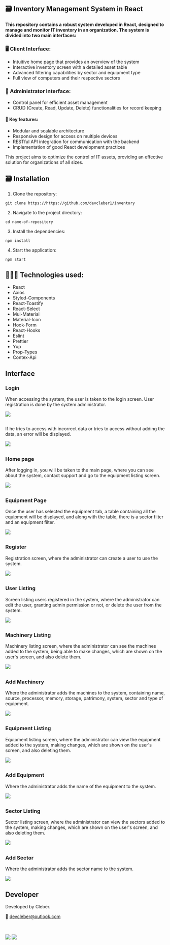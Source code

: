 ## 🗃 Inventory Management System in React
#### This repository contains a robust system developed in React, designed to manage and monitor IT inventory in an organization. The system is divided into two main interfaces:

### 🖥 Client Interface:

- Intuitive home page that provides an overview of the system
- Interactive inventory screen with a detailed asset table
- Advanced filtering capabilities by sector and equipment type
- Full view of computers and their respective sectors

### 💾 Administrator Interface:

- Control panel for efficient asset management
- CRUD (Create, Read, Update, Delete) functionalities for record keeping

#### 👀 Key features:

- Modular and scalable architecture
- Responsive design for access on multiple devices
- RESTful API integration for communication with the backend
- Implementation of good React development practices

This project aims to optimize the control of IT assets, providing an effective solution for organizations of all sizes.



## 🗃️ Installation
1. Clone the repository:
```
git clone https://https://github.com/devcleber1/inventory
```
2. Navigate to the project directory:
```
cd name-of-repository
```
3. Install the dependencies:
```
npm install
```
4. Start the application:
```
npm start
```

## 👨🏿‍💻 Technologies used:
- React
- Axios
- Styled-Components
- React-Toastify
- React-Select
- Mui-Material
- Material-Icon
- Hook-Form
- React-Hooks
- Eslint
- Prettier
- Yup
- Prop-Types
- Contex-Api


## Interface

### Login
When accessing the system, the user is taken to the login screen. User registration is done by the system administrator.

<img src="https://github.com/user-attachments/assets/3b01e57a-28ce-4d4b-b2b9-e3c20b45351d" />

  ##

If he tries to access with incorrect data or tries to access without adding the data, an error will be displayed.

<img src="https://github.com/user-attachments/assets/57092410-effe-4a83-a943-a9952b1bc293" />

##

### Home page

After logging in, you will be taken to the main page, where you can see about the system, contact support and go to the equipment listing screen.

<img src="https://github.com/user-attachments/assets/9e2c7c67-d1b6-4298-bdd5-312c86ef79df" />

##

### Equipment Page

Once the user has selected the equipment tab, a table containing all the equipment will be displayed, and along with the table, there is a sector filter and an equipment filter.

<img src="https://github.com/user-attachments/assets/83dc4503-455b-4cdd-ba88-ecfcd66bf5b9" />

##

### Register

Registration screen, where the administrator can create a user to use the system.

<img src="https://github.com/user-attachments/assets/10dee9d0-1bf0-49b8-8f5b-68cf882d7674" />

##

### User Listing

Screen listing users registered in the system, where the administrator can edit the user, granting admin permission or not, or delete the user from the system.

<img src="https://github.com/user-attachments/assets/1d1e95cc-f0f7-4c80-943a-26ae1e2e94c3" />

##

### Machinery Listing

Machinery listing screen, where the administrator can see the machines added to the system, being able to make changes, which are shown on the user's screen, and also delete them.

<img src="https://github.com/user-attachments/assets/8f8be5d7-9103-48ea-b445-ffd1a53af11c" />

##

### Add Machinery

Where the administrator adds the machines to the system, containing name, source, processor, memory, storage, patrimony, system, sector and type of equipment.

<img src="https://github.com/user-attachments/assets/f8febfd7-f8d8-4ca5-bd8f-2d55fa37584c" />

##

### Equipment Listing

Equipment listing screen, where the administrator can view the equipment added to the system, making changes, which are shown on the user's screen, and also deleting them.

<img src="https://github.com/user-attachments/assets/46aa758c-39a7-4ca8-97cd-12ef8e9d9be1" />

##

### Add Equipment

Where the administrator adds the name of the equipment to the system.

<img src="https://github.com/user-attachments/assets/435d5be6-e70a-48f9-9418-bcfdf9f3c163" />

##

### Sector Listing

Sector listing screen, where the administrator can view the sectors added to the system, making changes, which are shown on the user's screen, and also deleting them.

<img src="https://github.com/user-attachments/assets/2f965024-5c34-4178-a39f-eace8dd77f9c" />

##

### Add Sector

Where the administrator adds the sector name to the system.

<img src="https://github.com/user-attachments/assets/0d89d129-dec9-463b-91e4-611ea69824da" />

##


## Developer
Developed by Cleber.

:email: devcleber@outlook.com


</br>
</br>
<a href="https://www.linkedin.com/in/cleberalvesnunes/"><img src="https://img.shields.io/badge/LinkedIn-0077B5?style=for-the-badge&logo=linkedin&logoColor=white" /></a>
<a href="https://github.com/devcleber1"><img src="https://img.shields.io/badge/GitHub-100000?style=for-the-badge&logo=github&logoColor=white" /></a>
